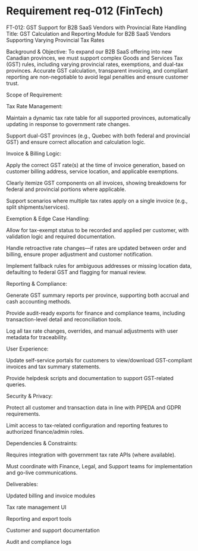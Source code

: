 # Requirement req-012 (FinTech)

FT-012: GST Support for B2B SaaS Vendors with Provincial Rate Handling
Title:
GST Calculation and Reporting Module for B2B SaaS Vendors Supporting Varying Provincial Tax Rates

Background & Objective:
To expand our B2B SaaS offering into new Canadian provinces, we must support complex Goods and Services Tax (GST) rules, including varying provincial rates, exemptions, and dual-tax provinces. Accurate GST calculation, transparent invoicing, and compliant reporting are non-negotiable to avoid legal penalties and ensure customer trust.

Scope of Requirement:

Tax Rate Management:

Maintain a dynamic tax rate table for all supported provinces, automatically updating in response to government rate changes.

Support dual-GST provinces (e.g., Quebec with both federal and provincial GST) and ensure correct allocation and calculation logic.

Invoice & Billing Logic:

Apply the correct GST rate(s) at the time of invoice generation, based on customer billing address, service location, and applicable exemptions.

Clearly itemize GST components on all invoices, showing breakdowns for federal and provincial portions where applicable.

Support scenarios where multiple tax rates apply on a single invoice (e.g., split shipments/services).

Exemption & Edge Case Handling:

Allow for tax-exempt status to be recorded and applied per customer, with validation logic and required documentation.

Handle retroactive rate changes—if rates are updated between order and billing, ensure proper adjustment and customer notification.

Implement fallback rules for ambiguous addresses or missing location data, defaulting to federal GST and flagging for manual review.

Reporting & Compliance:

Generate GST summary reports per province, supporting both accrual and cash accounting methods.

Provide audit-ready exports for finance and compliance teams, including transaction-level detail and reconciliation tools.

Log all tax rate changes, overrides, and manual adjustments with user metadata for traceability.

User Experience:

Update self-service portals for customers to view/download GST-compliant invoices and tax summary statements.

Provide helpdesk scripts and documentation to support GST-related queries.

Security & Privacy:

Protect all customer and transaction data in line with PIPEDA and GDPR requirements.

Limit access to tax-related configuration and reporting features to authorized finance/admin roles.

Dependencies & Constraints:

Requires integration with government tax rate APIs (where available).

Must coordinate with Finance, Legal, and Support teams for implementation and go-live communications.

Deliverables:

Updated billing and invoice modules

Tax rate management UI

Reporting and export tools

Customer and support documentation

Audit and compliance logs